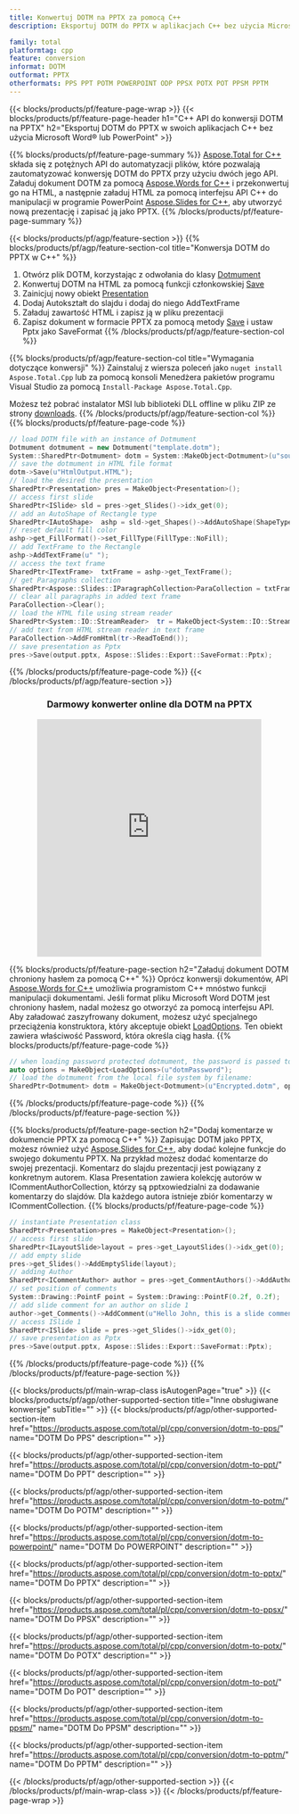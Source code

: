 ```yaml
---
title: Konwertuj DOTM na PPTX za pomocą C++
description: Eksportuj DOTM do PPTX w aplikacjach C++ bez użycia Microsoft Word lub PowerPoint

family: total
platformtag: cpp
feature: conversion
informat: DOTM
outformat: PPTX
otherformats: PPS PPT POTM POWERPOINT ODP PPSX POTX POT PPSM PPTM
---
```

{{< blocks/products/pf/feature-page-wrap >}}
{{< blocks/products/pf/feature-page-header h1="C++ API do konwersji DOTM na PPTX" h2="Eksportuj DOTM do PPTX w swoich aplikacjach C++ bez użycia Microsoft Word&reg; lub PowerPoint" >}}

{{% blocks/products/pf/feature-page-summary %}}
[Aspose.Total for C++](https://products.aspose.com/total/cpp/) składa się z potężnych API do automatyzacji plików, które pozwalają zautomatyzować konwersję DOTM do PPTX przy użyciu dwóch jego API. Załaduj dokument DOTM za pomocą [Aspose.Words for C++](https://products.aspose.com/words/cpp/) i przekonwertuj go na HTML, a następnie załaduj HTML za pomocą interfejsu API C++ do manipulacji w programie PowerPoint [Aspose.Slides for C++](https://products.aspose.com/slides/cpp/), aby utworzyć nową prezentację i zapisać ją jako PPTX. 
{{% /blocks/products/pf/feature-page-summary  %}}

{{< blocks/products/pf/agp/feature-section >}}
{{% blocks/products/pf/agp/feature-section-col title="Konwersja DOTM do PPTX w C++" %}}
1. Otwórz plik DOTM, korzystając z odwołania do klasy [Dotmument](https://reference.aspose.com/words/cpp/class/aspose.words.dotmument)
2. Konwertuj DOTM na HTML za pomocą funkcji członkowskiej [Save](https://reference.aspose.com/words/cpp/class/aspose.words.dotmument#save_stdbasicostream_saveoptions)
3. Zainicjuj nowy obiekt [Presentation](https://reference.aspose.com/slides/cpp/class/aspose.slides.presentation)
4. Dodaj Autokształt do slajdu i dodaj do niego AddTextFrame
5. Załaduj zawartość HTML i zapisz ją w pliku prezentacji
6. Zapisz dokument w formacie PPTX za pomocą metody [Save](https://reference.aspose.com/slides/cpp/class/aspose.slides.presentation#afcd59ec697bf05c10f78c3869de2ec9e) i ustaw Pptx jako SaveFormat
{{% /blocks/products/pf/agp/feature-section-col %}}

{{% blocks/products/pf/agp/feature-section-col title="Wymagania dotyczące konwersji" %}}
Zainstaluj z wiersza poleceń jako ```nuget install Aspose.Total.Cpp``` lub za pomocą konsoli Menedżera pakietów programu Visual Studio za pomocą ```Install-Package Aspose.Total.Cpp```.

Możesz też pobrać instalator MSI lub biblioteki DLL offline w pliku ZIP ze strony [downloads](https://releases.aspose.com/total/cpp).
{{% /blocks/products/pf/agp/feature-section-col %}}
{{% blocks/products/pf/feature-page-code %}}

```cpp
// load DOTM file with an instance of Dotmument
Dotmument dotmument = new Dotmument("template.dotm");
System::SharedPtr<Dotmument> dotm = System::MakeObject<Dotmument>(u"sourceFile.dotm");
// save the dotmument in HTML file format
dotm->Save(u"HtmlOutput.HTML");
// load the desired the presentation
SharedPtr<Presentation> pres = MakeObject<Presentation>();
// access first slide
SharedPtr<ISlide> sld = pres->get_Slides()->idx_get(0);
// add an AutoShape of Rectangle type
SharedPtr<IAutoShape>  ashp = sld->get_Shapes()->AddAutoShape(ShapeType::Rectangle, 10, 10, 700, 500);
// reset default fill color
ashp->get_FillFormat()->set_FillType(FillType::NoFill);
// add TextFrame to the Rectangle
ashp->AddTextFrame(u" ");
// access the text frame
SharedPtr<ITextFrame>  txtFrame = ashp->get_TextFrame();
// get Paragraphs collection
SharedPtr<Aspose::Slides::IParagraphCollection>ParaCollection = txtFrame->get_Paragraphs();
// clear all paragraphs in added text frame
ParaCollection->Clear();
// load the HTML file using stream reader
SharedPtr<System::IO::StreamReader>  tr = MakeObject<System::IO::StreamReader>(HtmlOutput.HTML);
// add text from HTML stream reader in text frame
ParaCollection->AddFromHtml(tr->ReadToEnd());
// save presentation as Pptx
pres->Save(output.pptx, Aspose::Slides::Export::SaveFormat::Pptx);                  
```


{{% /blocks/products/pf/feature-page-code %}}
{{< /blocks/products/pf/agp/feature-section >}}
<div class="container-fluid agp-content bg-white aboutfile box-1 vh100 section nopbtm">
<div class=container>
<div class=row>
<div class="demobox tc col-md-12 padding-0" align="center">

<h3>Darmowy konwerter online dla DOTM na PPTX</h3>

<iframe style="border: none; height: 426px;" scrolling="no" src="https://total-conversion-app-65z5r2lp.qa.k8s.dynabic.com/?to=pptx&from=dotm" id="child-iframe" width="80%"></iframe>

</div></div>
</div></div>

{{% blocks/products/pf/feature-page-section  h2="Załaduj dokument DOTM chroniony hasłem za pomocą C++" %}}
Oprócz konwersji dokumentów, API [Aspose.Words for C++](https://products.aspose.com/words/cpp/) umożliwia programistom C++ mnóstwo funkcji manipulacji dokumentami. Jeśli format pliku Microsoft Word DOTM jest chroniony hasłem, nadal możesz go otworzyć za pomocą interfejsu API. Aby załadować zaszyfrowany dokument, możesz użyć specjalnego przeciążenia konstruktora, który akceptuje obiekt [LoadOptions](https://reference.aspose.com/words/cpp/class/aspose.words.loading.load_options). Ten obiekt zawiera właściwość Password, która określa ciąg hasła.
{{% blocks/products/pf/feature-page-code %}}

```cpp
// when loading password protected dotmument, the password is passed to the dotmument's constructor using a LoadOptions object.
auto options = MakeObject<LoadOptions>(u"dotmPassword");
// load the dotmument from the local file system by filename:
SharedPtr<Dotmument> dotm = MakeObject<Dotmument>(u"Encrypted.dotm", options);
```

{{% /blocks/products/pf/feature-page-code  %}}
{{% /blocks/products/pf/feature-page-section %}}

{{% blocks/products/pf/feature-page-section  h2="Dodaj komentarze w dokumencie PPTX za pomocą C++" %}}
Zapisując DOTM jako PPTX, możesz również użyć [Aspose.Slides for C++](https://products.aspose.com/slides/cpp/), aby dodać kolejne funkcje do swojego dokumentu PPTX. Na przykład możesz dodać komentarze do swojej prezentacji. Komentarz do slajdu prezentacji jest powiązany z konkretnym autorem. Klasa Presentation zawiera kolekcję autorów w ICommentAuthorCollection, którzy są pptxowiedzialni za dodawanie komentarzy do slajdów. Dla każdego autora istnieje zbiór komentarzy w ICommentCollection.
{{% blocks/products/pf/feature-page-code %}}

```cpp
// instantiate Presentation class
SharedPtr<Presentation>pres = MakeObject<Presentation>();
// access first slide
SharedPtr<ILayoutSlide>layout = pres->get_LayoutSlides()->idx_get(0);
// add empty slide
pres->get_Slides()->AddEmptySlide(layout);
// adding Author
SharedPtr<ICommentAuthor> author = pres->get_CommentAuthors()->AddAuthor(u"John Doe", u"MF");
// set position of comments
System::Drawing::PointF point = System::Drawing::PointF(0.2f, 0.2f);
// add slide comment for an author on slide 1
author->get_Comments()->AddComment(u"Hello John, this is a slide comment", pres->get_Slides()->idx_get(1), point, DateTime::get_Now());
// access ISlide 1
SharedPtr<ISlide> slide = pres->get_Slides()->idx_get(0);
// save presentation as Pptx
pres->Save(output.pptx, Aspose::Slides::Export::SaveFormat::Pptx);  
```

{{% /blocks/products/pf/feature-page-code  %}}
{{% /blocks/products/pf/feature-page-section %}}

{{< blocks/products/pf/main-wrap-class isAutogenPage="true" >}}
{{< blocks/products/pf/agp/other-supported-section title="Inne obsługiwane konwersje" subTitle="" >}}
{{< blocks/products/pf/agp/other-supported-section-item href="https://products.aspose.com/total/pl/cpp/conversion/dotm-to-pps/" name="DOTM Do PPS" description="" >}}

{{< blocks/products/pf/agp/other-supported-section-item href="https://products.aspose.com/total/pl/cpp/conversion/dotm-to-ppt/" name="DOTM Do PPT" description="" >}}

{{< blocks/products/pf/agp/other-supported-section-item href="https://products.aspose.com/total/pl/cpp/conversion/dotm-to-potm/" name="DOTM Do POTM" description="" >}}

{{< blocks/products/pf/agp/other-supported-section-item href="https://products.aspose.com/total/pl/cpp/conversion/dotm-to-powerpoint/" name="DOTM Do POWERPOINT" description="" >}}

{{< blocks/products/pf/agp/other-supported-section-item href="https://products.aspose.com/total/pl/cpp/conversion/dotm-to-pptx/" name="DOTM Do PPTX" description="" >}}

{{< blocks/products/pf/agp/other-supported-section-item href="https://products.aspose.com/total/pl/cpp/conversion/dotm-to-ppsx/" name="DOTM Do PPSX" description="" >}}

{{< blocks/products/pf/agp/other-supported-section-item href="https://products.aspose.com/total/pl/cpp/conversion/dotm-to-potx/" name="DOTM Do POTX" description="" >}}

{{< blocks/products/pf/agp/other-supported-section-item href="https://products.aspose.com/total/pl/cpp/conversion/dotm-to-pot/" name="DOTM Do POT" description="" >}}

{{< blocks/products/pf/agp/other-supported-section-item href="https://products.aspose.com/total/pl/cpp/conversion/dotm-to-ppsm/" name="DOTM Do PPSM" description="" >}}

{{< blocks/products/pf/agp/other-supported-section-item href="https://products.aspose.com/total/pl/cpp/conversion/dotm-to-pptm/" name="DOTM Do PPTM" description="" >}}


{{< /blocks/products/pf/agp/other-supported-section >}}
{{< /blocks/products/pf/main-wrap-class >}}
{{< /blocks/products/pf/feature-page-wrap >}}
